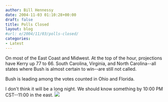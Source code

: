 ```yaml
---
author: Bill Hennessy
date: 2004-11-03 01:10:28+00:00
draft: false
title: Polls Closed
layout: blog
#url: e/2004/11/03/polls-closed/
categories:
- Latest
---
```


On most of the East Coast and Midwest.  At the top of the hour, projections have Kerry up 77 to 66.  South Carolina, Virginia, and North Carolina--all states where Bush is almost certain to win--are still not called.  
  
Bush is leading among the votes counted in Ohio and Florida.    
  
I don't think it will be a long night.  We should know something by 10:00 PM CST--11:00 in the east. ![](https://blog.billhennessy.com/aggbug.aspx?PostID=528)

